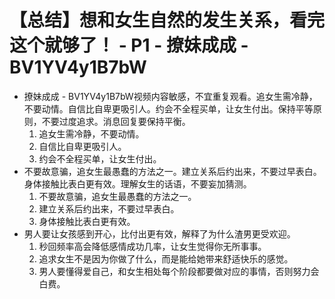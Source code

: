 # 【总结】想和女生自然的发生关系，看完这个就够了！ - P1 - 撩妹成成 - BV1YV4y1B7bW

-   撩妹成成 - BV1YV4y1B7bW视频内容敏感，不宜重复观看。追女生需冷静，不要动情。自信比自卑更吸引人。约会不全程买单，让女生付出。保持平等原则，不要过度追求。消息回复要保持平衡。
    1.  追女生需冷静，不要动情。
    2.  自信比自卑更吸引人。
    3.  约会不全程买单，让女生付出。
-   不要故意骗，追女生最愚蠢的方法之一。建立关系后约出来，不要过早表白。身体接触比表白更有效。理解女生的话语，不要妄加猜测。
    1.  不要故意骗，追女生最愚蠢的方法之一。
    2.  建立关系后约出来，不要过早表白。
    3.  身体接触比表白更有效。
-   男人要让女孩感到开心，比付出更有效，解释了为什么渣男更受欢迎。
    1.  秒回频率高会降低感情成功几率，让女生觉得你无所事事。
    2.  追求女生不是因为你做了什么，而是能给她带来舒适快乐的感觉。
    3.  男人要懂得爱自己，和女生相处每个阶段都要做对应的事情，否则努力会白费。